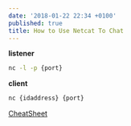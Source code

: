 ```yaml
---
date: '2018-01-22 22:34 +0100'
published: true
title: How to Use Netcat To Chat
---
```

**listener**
```bash
nc -l -p {port}
```
**client**
```bash
nc {idaddress} {port}
```

[CheatSheet](https://www.sans.org/security-resources/sec560/netcat_cheat_sheet_v1.pdf)
